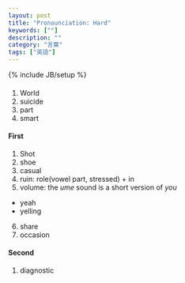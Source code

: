 ```yaml
---
layout: post
title: "Pronounciation: Hard"
keywords: [""]
description: ""
category: "言葉"
tags: ["英語"]
---
```

{% include JB/setup %}


####
1. World
2. suicide
3. part
4. smart




#### First
1. Shot
2. shoe
3. casual
4. ruin: role(vowel part, stressed) + in
5. volume: the *ume* sound is a short version of *you*
- yeah
- yelling
6. share
7. occasion

#### Second
1. diagnostic
